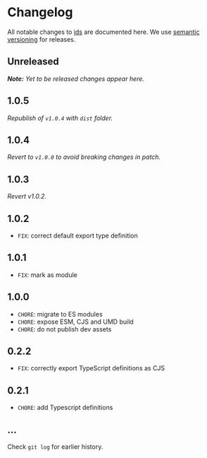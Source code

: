 # Changelog

All notable changes to [ids](https://github.com/bpmn-io/ids) are documented here. We use [semantic versioning](http://semver.org/) for releases.

## Unreleased

___Note:__ Yet to be released changes appear here._

## 1.0.5

_Republish of `v1.0.4` with `dist` folder._

## 1.0.4

_Revert to `v1.0.0` to avoid breaking changes in patch._

## 1.0.3

_Revert v1.0.2._

## 1.0.2

* `FIX`: correct default export type definition

## 1.0.1

* `FIX`: mark as module

## 1.0.0

* `CHORE`: migrate to ES modules
* `CHORE`: expose ESM, CJS and UMD build
* `CHORE`: do not publish dev assets

## 0.2.2

* `FIX`: correctly export TypeScript definitions as CJS

## 0.2.1

* `CHORE`: add Typescript definitions

## ...

Check `git log` for earlier history.
